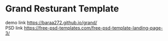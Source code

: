 # Grand Resturant Template <br>
demo link https://baraa272.github.io/grand/ <br>
PSD link https://free-psd-templates.com/free-psd-template-landing-page-3/
